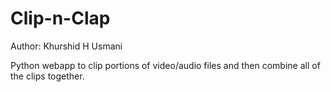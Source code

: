 # Clip-n-Clap
Author: Khurshid H Usmani

Python webapp to clip portions of video/audio files and then combine all of the clips together.
